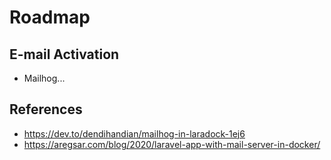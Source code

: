 # Roadmap

## E-mail Activation

- Mailhog...

## References

- https://dev.to/dendihandian/mailhog-in-laradock-1ej6
- https://aregsar.com/blog/2020/laravel-app-with-mail-server-in-docker/

